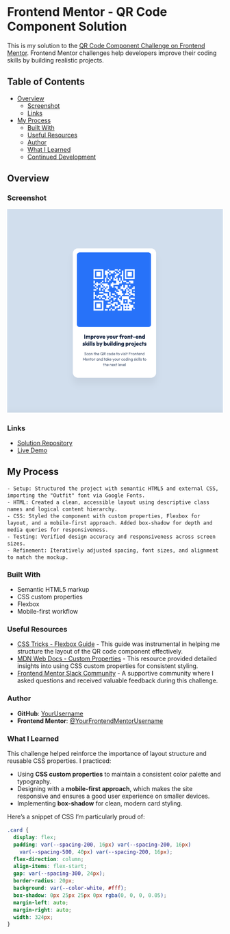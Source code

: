 # Frontend Mentor - QR Code Component Solution

This is my solution to the [QR Code Component Challenge on Frontend Mentor](https://www.frontendmentor.io/challenges/qr-code-component-iux_sIO_H). Frontend Mentor challenges help developers improve their coding skills by building realistic projects.

## Table of Contents

- [Overview](#overview)
  - [Screenshot](#screenshot)
  - [Links](#links)
- [My Process](#my-process)
  - [Built With](#built-with)
  - [Useful Resources](#useful-resources)
  - [Author](#author)
  - [What I Learned](#what-i-learned)
  - [Continued Development](#continued-development)

## Overview

### Screenshot

![QR Code Component Screenshot](./screenshot.png)

### Links

- [Solution Repository](https://github.com/wiceldric75/qr-code-component-main) 
- [Live Demo](https://wiceldric75.github.io/qr-code-component-main/)

## My Process
    - Setup: Structured the project with semantic HTML5 and external CSS, importing the "Outfit" font via Google Fonts.
    - HTML: Created a clean, accessible layout using descriptive class names and logical content hierarchy.
    - CSS: Styled the component with custom properties, Flexbox for layout, and a mobile-first approach. Added box-shadow for depth and media queries for responsiveness.
    - Testing: Verified design accuracy and responsiveness across screen sizes.
    - Refinement: Iteratively adjusted spacing, font sizes, and alignment to match the mockup.

### Built With

- Semantic HTML5 markup
- CSS custom properties
- Flexbox
- Mobile-first workflow

### Useful Resources

- [CSS Tricks - Flexbox Guide](https://css-tricks.com/snippets/css/a-guide-to-flexbox/) - This guide was instrumental in helping me structure the layout of the QR code component effectively.
- [MDN Web Docs - Custom Properties](https://developer.mozilla.org/en-US/docs/Web/CSS/--*) - This resource provided detailed insights into using CSS custom properties for consistent styling.
- [Frontend Mentor Slack Community](https://www.frontendmentor.io/slack) - A supportive community where I asked questions and received valuable feedback during this challenge.

### Author

- **GitHub**: [YourUsername](https://github.com/wiceldric75)
- **Frontend Mentor**: [@YourFrontendMentorUsername](https://www.frontendmentor.io/profile/wiceldric75)


### What I Learned

This challenge helped reinforce the importance of layout structure and reusable CSS properties. I practiced:
- Using **CSS custom properties** to maintain a consistent color palette and typography.
- Designing with a **mobile-first approach**, which makes the site responsive and ensures a good user experience on smaller devices.
- Implementing **box-shadow** for clean, modern card styling.

Here’s a snippet of CSS I’m particularly proud of:
```css
.card {
  display: flex;
  padding: var(--spacing-200, 16px) var(--spacing-200, 16px)
    var(--spacing-500, 40px) var(--spacing-200, 16px);
  flex-direction: column;
  align-items: flex-start;
  gap: var(--spacing-300, 24px);
  border-radius: 20px;
  background: var(--color-white, #fff);
  box-shadow: 0px 25px 25px 0px rgba(0, 0, 0, 0.05);
  margin-left: auto;
  margin-right: auto;
  width: 324px;
}
